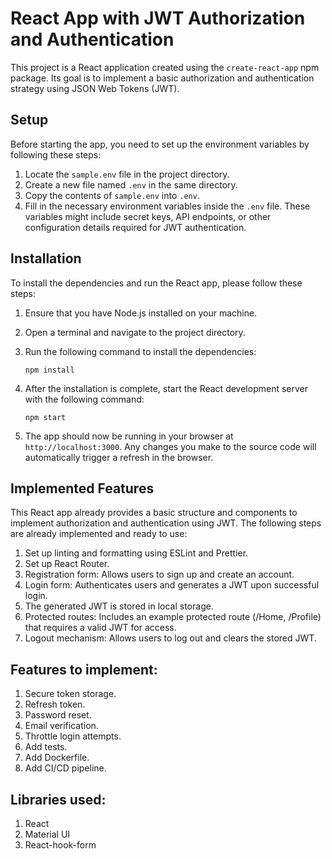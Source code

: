 # React App with JWT Authorization and Authentication

This project is a React application created using the `create-react-app` npm package. 
Its goal is to implement a basic authorization and authentication strategy using JSON Web Tokens (JWT).

## Setup

Before starting the app, you need to set up the environment variables by following these steps:

1. Locate the `sample.env` file in the project directory.
2. Create a new file named `.env` in the same directory.
3. Copy the contents of `sample.env` into `.env`.
4. Fill in the necessary environment variables inside the `.env` file. These variables might include secret keys, API endpoints, or other configuration details required for JWT authentication.

## Installation

To install the dependencies and run the React app, please follow these steps:

1. Ensure that you have Node.js installed on your machine.
2. Open a terminal and navigate to the project directory.
3. Run the following command to install the dependencies:

   ```shell
   npm install
   ```

4. After the installation is complete, start the React development server with the following command:

   ```shell
   npm start
   ```

5. The app should now be running in your browser at `http://localhost:3000`. Any changes you make to the source code will automatically trigger a refresh in the browser.

## Implemented Features

This React app already provides a basic structure and components to implement authorization and authentication using JWT. The following steps are already implemented and ready to use:

1. Set up linting and formatting using ESLint and Prettier.
2. Set up React Router.
3. Registration form: Allows users to sign up and create an account.
4. Login form: Authenticates users and generates a JWT upon successful login.
5. The generated JWT is stored in local storage.
6. Protected routes: Includes an example protected route (/Home, /Profile) that requires a valid JWT for access.
7. Logout mechanism: Allows users to log out and clears the stored JWT.

## Features to implement:
1. Secure token storage.
2. Refresh token.
3. Password reset.
4. Email verification.
5. Throttle login attempts.
6. Add tests.
7. Add Dockerfile.
8. Add CI/CD pipeline.

## Libraries used:

1. React
2. Material UI
3. React-hook-form